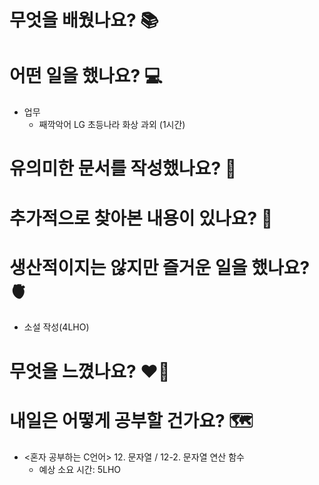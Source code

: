 # 무엇을 배웠나요? 📚

# 어떤 일을 했나요? 💻
- 업무
    - 째깍악어 LG 초등나라 화상 과외 (1시간)

# 유의미한 문서를 작성했나요? 📝

# 추가적으로 찾아본 내용이 있나요? 🌊

# 생산적이지는 않지만 즐거운 일을 했나요? 🫀
- 소설 작성(4LHO)

# 무엇을 느꼈나요? ❤️‍🔥

# 내일은 어떻게 공부할 건가요? 🗺
- <혼자 공부하는 C언어> 12. 문자열 / 12-2. 문자열 연산 함수
    - 예상 소요 시간: 5LHO
